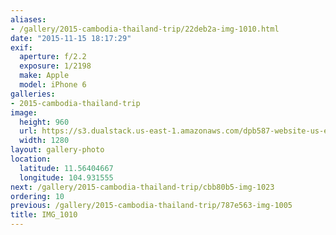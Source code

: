 ```yaml
---
aliases:
- /gallery/2015-cambodia-thailand-trip/22deb2a-img-1010.html
date: "2015-11-15 18:17:29"
exif:
  aperture: f/2.2
  exposure: 1/2198
  make: Apple
  model: iPhone 6
galleries:
- 2015-cambodia-thailand-trip
image:
  height: 960
  url: https://s3.dualstack.us-east-1.amazonaws.com/dpb587-website-us-east-1/asset/gallery/2015-cambodia-thailand-trip/22deb2a-img-1010~1280.jpg
  width: 1280
layout: gallery-photo
location:
  latitude: 11.56404667
  longitude: 104.931555
next: /gallery/2015-cambodia-thailand-trip/cbb80b5-img-1023
ordering: 10
previous: /gallery/2015-cambodia-thailand-trip/787e563-img-1005
title: IMG_1010
---
```

